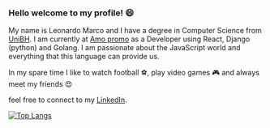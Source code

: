 ###  Hello welcome to my profile!  :smile:

My name is Leonardo Marco and I have a degree in Computer  Science from <a href="https://www.unibh.br/" target="_blank">UniBH</a>. I am currently at <a href="https://amopromo.com" target="_blank">Amo promo</a> as a Developer using React, Django (python) and Golang. I am passionate about the JavaScript world and everything that this language can provide us.

In my spare time I like to watch football :soccer:, play video games :video_game: and always meet my friends :heart_eyes:

feel free to connect to my  <a href="https://www.linkedin.com/in/leonardomarco/" target="_blank">LinkedIn</a>.

[![Top Langs](https://github-readme-stats.vercel.app/api/top-langs/?username=LeonardoMarco&layout=compact&show_icons=true&title_color=#006ab1&icon_color=5C2DAE)](https://github.com/anuraghazra/github-readme-stats)